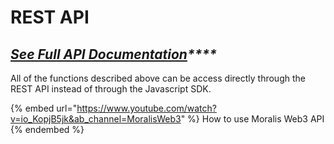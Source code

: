 # REST API

## [_**See Full API Documentation**_](https://deep-index.moralis.io/api-docs/)_****_

All of the functions described above can be access directly through the REST API instead of through the Javascript SDK.

{% embed url="https://www.youtube.com/watch?v=io_KopjB5jk&ab_channel=MoralisWeb3" %}
How to use Moralis Web3 API
{% endembed %}

